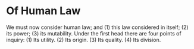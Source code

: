 # Of Human Law

We must now consider human law; and (1) this law considered in itself; (2) its power; (3) its mutability. Under the first head there are four points of inquiry:
(1) Its utility.
(2) Its origin.
(3) Its quality.
(4) Its division.